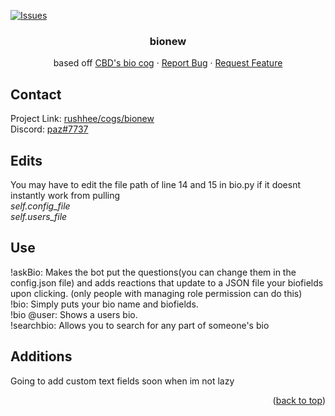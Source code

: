 <!-- Improved compatibility of back to top link: See: https://github.com/othneildrew/Best-README-Template/pull/73 -->
<a name="readme-top"></a>

[![Issues][issues-shield]][issues-url]

<h3 align="center">bionew</h3>

  <p align="center">
    based off <a href="https://gitlab.com/CrunchBangDev/cbd-cogs/-/tree/master/Bio">CBD's bio cog</a>
    ·
    <a href="https://github.com/rushhee/cogs/issues">Report Bug</a>
    ·
    <a href="https://github.com/rushhee/cogs/issues">Request Feature</a>
  </p>
</div>

<!-- CONTACT -->
## Contact

Project Link: [rushhee/cogs/bionew](https://github.com/rushhee/cogs/tree/main/bionew) <br>
Discord: [paz#7737](https://discord.gg/GET4DVk)

## Edits

You may have to edit the file path of line 14 and 15 in bio.py if it doesnt instantly work from pulling <br>
*self.config_file* <br>
*self.users_file*

## Use

!askBio: Makes the bot put the questions(you can change them in the config.json file) and adds reactions that update to a JSON file your biofields upon clicking. (only people with managing role permission can do this)<br>
!bio: Simply puts your bio name and biofields.<br>
!bio @user: Shows a users bio.<br>
!searchbio: Allows you to search for any part of someone's bio

## Additions

Going to add custom text fields soon when im not lazy

<p align="right">(<a href="#readme-top">back to top</a>)</p>

<!-- https://www.markdownguide.org/basic-syntax/#reference-style-links -->
[issues-shield]: https://img.shields.io/github/issues/rushhee/cogs.svg?style=for-the-badge
[issues-url]: https://github.com/rushhee/cogs/issues
[Next.js]: https://img.shields.io/badge/next.js-000000?style=for-the-badge&logo=nextdotjs&logoColor=white
[Next-url]: https://nextjs.org/
[React.js]: https://img.shields.io/badge/React-20232A?style=for-the-badge&logo=react&logoColor=61DAFB
[React-url]: https://reactjs.org/
[Vue.js]: https://img.shields.io/badge/Vue.js-35495E?style=for-the-badge&logo=vuedotjs&logoColor=4FC08D
[Vue-url]: https://vuejs.org/
[Angular.io]: https://img.shields.io/badge/Angular-DD0031?style=for-the-badge&logo=angular&logoColor=white
[Angular-url]: https://angular.io/
[Svelte.dev]: https://img.shields.io/badge/Svelte-4A4A55?style=for-the-badge&logo=svelte&logoColor=FF3E00
[Svelte-url]: https://svelte.dev/
[Laravel.com]: https://img.shields.io/badge/Laravel-FF2D20?style=for-the-badge&logo=laravel&logoColor=white
[Laravel-url]: https://laravel.com
[Bootstrap.com]: https://img.shields.io/badge/Bootstrap-563D7C?style=for-the-badge&logo=bootstrap&logoColor=white
[Bootstrap-url]: https://getbootstrap.com
[JQuery.com]: https://img.shields.io/badge/jQuery-0769AD?style=for-the-badge&logo=jquery&logoColor=white
[JQuery-url]: https://jquery.com 
